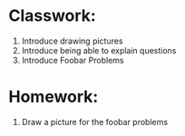 # Classwork:
1. Introduce drawing pictures
1. Introduce being able to explain questions
1. Introduce Foobar Problems

# Homework:
1. Draw a picture for the foobar problems
